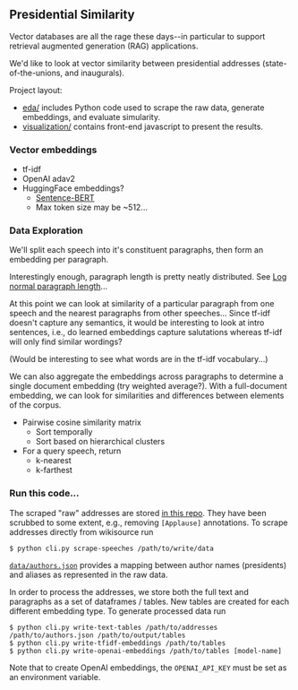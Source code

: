 ## Presidential Similarity

Vector databases are all the rage these days--in particular to support retrieval
augmented generation (RAG) applications.

We'd like to look at vector similarity between presidential addresses
(state-of-the-unions, and inaugurals).

Project layout:

* [eda/]("eda/") includes Python code used to scrape the raw data, generate
  embeddings, and evaluate simularity.
* [visualization/]() contains front-end javascript to present the results.

### Vector embeddings

* tf-idf
* OpenAI adav2
* HuggingFace embeddings?
    * [Sentence-BERT](https://huggingface.co/sentence-transformers/all-MiniLM-L6-v2)
    * Max token size may be ~512...

### Data Exploration

We'll split each speech into it's constituent paragraphs, then form an embedding
per paragraph.

Interestingly enough, paragraph length is pretty neatly distributed. See [Log
normal paragraph
length](https://epjdatascience.springeropen.com/articles/10.1140/epjds14)...

At this point we can look at similarity of a particular paragraph from one
speech and the nearest paragraphs from other speeches... Since tf-idf doesn't
capture any semantics, it would be interesting to look at intro sentences, i.e.,
do learned embeddings capture salutations whereas tf-idf will only find similar
wordings?

(Would be interesting to see what words are in the tf-idf vocabulary...)

We can also aggregate the embeddings across paragraphs to determine a single
document embedding (try weighted average?). With a full-document embedding, we
can look for similarities and differences between elements of the corpus.


* Pairwise cosine similarity matrix
    * Sort temporally
    * Sort based on hierarchical clusters
* For a query speech, return
    * k-nearest
    * k-farthest

### Run this code...

The scraped "raw" addresses are stored [in this repo](data/raw/). They have been
scrubbed to some extent, e.g., removing `[Applause]` annotations. To scrape
addresses directly from wikisource run

```
$ python cli.py scrape-speeches /path/to/write/data
```

[`data/authors.json`](data/authors.json) provides a mapping between author names
(presidents) and aliases as represented in the raw data.

In order to process the addresses, we store both the full text and paragraphs as
a set of dataframes / tables. New tables are created for each different
embedding type. To generate processed data run

```
$ python cli.py write-text-tables /path/to/addresses /path/to/authors.json /path/to/output/tables
$ python cli.py write-tfidf-embeddings /path/to/tables
$ python cli.py write-openai-embeddings /path/to/tables [model-name]
```

Note that to create OpenAI embeddings, the `OPENAI_API_KEY` must be set as an
environment variable.
